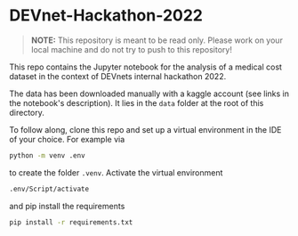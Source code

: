# DEVnet-Hackathon-2022


>**NOTE:** This repository is meant to be read only. Please work on your local machine and do not try to push to this repository!

This repo contains the Jupyter notebook for the analysis of a medical cost dataset in the context of DEVnets internal hackathon 2022.

The data has been downloaded manually with a kaggle account (see links in the notebook's description). It lies in the `data` folder at the root of this directory.

To follow along, clone this repo and set up a virtual environment in the IDE of your choice. For example via

```bash
python -m venv .env
```

to create the folder `.venv`. Activate the virtual environment 

```bash
.env/Script/activate
```

and pip install the requirements

```bash
pip install -r requirements.txt
```
